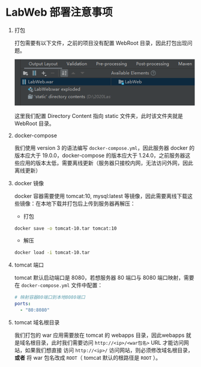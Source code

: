 # LabWeb 部署注意事项

1. 打包

    打包需要有以下文件，之前的项目没有配置 WebRoot 目录，因此打包出现问题。

    ![img](./imgs/deploy-1.png)

    这里我们配置 Directory Content 指向 static 文件夹，此时该文件夹就是 WebRoot 目录。

2. docker-compose

    我们使用 version 3 的语法编写 `docker-compose.yml`，因此服务器 docker 的版本应大于 19.0.0，docker-compose 的版本应大于 1.24.0，之前服务器这些应用的版本太低，需要离线更新（服务器只接校内网，无法访问外网，因此离线更新）

3. docker 镜像

    docker 容器需要使用 tomcat:10, mysql:latest 等镜像，因此需要离线下载这些镜像：在本地下载并打包后上传到服务器再解压：
    
    - 打包
    ```bash
    docker save -o tomcat-10.tar tomcat:10
    ```
    - 解压
    ```bash
    docker load -i tomcat-10.tar
    ```

4. tomcat 端口

    tomcat 默认启动端口是 8080，若想服务器 80 端口与 8080 端口映射，需要在 `docker-compose.yml` 文件中配置：

    ```yml
    # 映射容器80端口到本地8080端口
    ports:
      - "80:8080"
    ```

5. tomcat 域名根目录

    我们打包的 war 应用需要放在 tomcat 的 webapps 目录，因此webapps 就是域名根目录，此时我们需要访问 `http://<ip>/<war包名>` URL 才能访问网站，如果我们想直接 访问 `http://<ip>/` 访问网站，则必须修改域名根目录，**或者** 将 war 包名改成 `ROOT`（ tomcat 默认的根路径是 `ROOT` ）。
